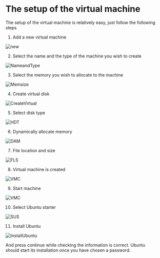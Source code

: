# The setup of the virtual machine
The setup of the virtual machine is relatively easy, just follow the following steps

1. Add a new virtual machine

![new](./images/1.New.png)

2. Select the name and the type of the machine you wish to create

![NameandType](./images/2.Name_and_type.png)

3. Select the memory you wish to allocate to the machine

![Memsize](./images/3.Select_memory.png)

4. Create virtual disk

![CreateVirtual](./images/4.Createvirtual.png)

5. Select disk type

![HDT](./images/5.harddisktype.png)

6. Dynamically allocate memory

![DAM](./images/6.dynamicallyallocated.png)

7. File location and size

![FLS](./images/7.filelocationandsize.png )

8. Virtual machine is created

![VMC](./images/8.createdmachine.png)

9. Start machine

![VMC](./images/9.startmachine.png)

10. Select Ubuntu starter

![SUS](./images/10.select_ubuntustarter.png)

11. Install Ubuntu

![InstallUbuntu](./images/11.installUbuntu.png)

And press continue while checking the information is correct. Ubuntu should start its installation once you have chosen a password.
